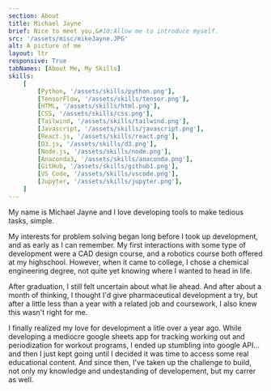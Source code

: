 ```yaml
---
section: About
title: Michael Jayne
brief: Nice to meet you,&#10;Allow me to introduce myself.
src: '/assets/misc/mikeJayne.JPG'
alt: A picture of me
layout: ltr
responsive: True
tabNames: [About Me, My Skills]
skills:
    [
        [Python, '/assets/skills/python.png'],
        [TensorFlow, '/assets/skills/tensor.png'],
        [HTML, '/assets/skills/html.png'],
        [CSS, '/assets/skills/css.png'],
        [Tailwind, '/assets/skills/tailwind.png'],
        [Javascript, '/assets/skills/javascript.png'],
        [React.js, '/assets/skills/react.png'],
        [D3.js, '/assets/skills/d3.png'],
        [Node.js, '/assets/skills/node.png'],
        [Anaconda3, '/assets/skills/anaconda.png'],
        [GitHub, '/assets/skills/github1.png'],
        [VS Code, '/assets/skills/vscode.png'],
        [Jupyter, '/assets/skills/jupyter.png'],
    ]
---
```


My name is Michael Jayne and I love
developing tools to make tedious tasks, simple.

My interests for problem solving began long before I
took up development, and as early as I can remember.
My first interactions with some type of development
were a CAD design course, and a robotics course both
offered at my highschool. However, when it came to
college, I chose a chemical engineering degree, not
quite yet knowing where I wanted to head in life.

After graduation, I still felt uncertain about what
lie ahead. And after about a month of thinking, I
thought I&apos;d give pharmaceutical development a
try, but after a little less than a year with a
related job and coursework, I also knew this
wasn&apos;t right for me.

I finally realized my love for development a litle
over a year ago. While developing a mediocre google
sheets app for tracking working out and
periodization for workout programs, I ended up
stumbling into google API... and then I just kept
going until I decided it was time to access some
real educational content. And since then, I&apos;ve
taken up the challenge to build, not only my
knowledge and undestanding of developement, but my
carrer as well.
